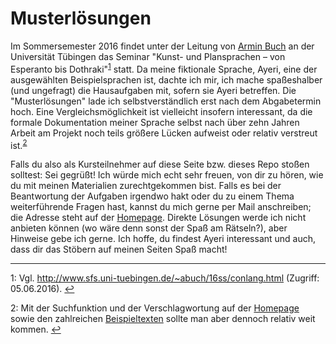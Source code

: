 Musterlösungen
==============

Im Sommersemester 2016 findet unter der Leitung von [Armin Buch](http://www.sfs.uni-tuebingen.de/~abuch/) an der Universität Tübingen das Seminar "Kunst- und Plansprachen – von Esperanto bis Dothraki"<sup>[1](#fn1)</sup> statt. Da meine fiktionale Sprache, Ayeri, eine der ausgewählten Beispielsprachen ist, dachte ich mir, ich mache spaßeshalber (und ungefragt) die Hausaufgaben mit, sofern sie Ayeri betreffen. Die "Musterlösungen" lade ich selbstverständlich erst nach dem Abgabetermin hoch. Eine Vergleichsmöglichkeit ist vielleicht insofern interessant, da die formale Dokumentation meiner Sprache selbst nach über zehn Jahren Arbeit am Projekt noch teils größere Lücken aufweist oder relativ verstreut ist.<sup>[2](#fn2)</sup>

Falls du also als Kursteilnehmer auf diese Seite bzw. dieses Repo stoßen solltest: Sei gegrüßt! Ich würde mich echt sehr freuen, von dir zu hören, wie du mit meinen Materialien zurechtgekommen bist. Falls es bei der Beantwortung der Aufgaben irgendwo hakt oder du zu einem Thema weiterführende Fragen hast, kannst du mich gerne per Mail anschreiben; die Adresse steht auf der [Homepage](http://benung.nfshost.com/contact). Direkte Lösungen werde ich nicht anbieten können (wo wäre denn sonst der Spaß am Rätseln?), aber Hinweise gebe ich gerne. Ich hoffe, du findest Ayeri interessant und auch, dass dir das Stöbern auf meinen Seiten Spaß macht!

***

<a name="fn1">1</a>: Vgl. <http://www.sfs.uni-tuebingen.de/~abuch/16ss/conlang.html> (Zugriff: 05.06.2016). [↩](#fn1)

<a name="fn2">2</a>: Mit der Suchfunktion und der Verschlagwortung auf der [Homepage](http://benung.nfshost.com) sowie den zahlreichen [Beispieltexten](http://benung.nfshost.com/examples) sollte man aber dennoch relativ weit kommen. [↩](#fn2)
